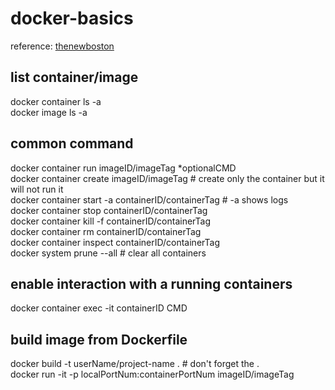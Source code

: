 # docker-basics<br/>
reference: [thenewboston](https://www.youtube.com/watch?v=gFjxB0Jn8Wo&list=PL6gx4Cwl9DGBkvpSIgwchk0glHLz7CQ-7&index=1&ab_channel=thenewboston)

## list container/image<br/>
docker container ls -a<br/>
docker image ls -a<br/>


## common command<br/>
docker container run imageID/imageTag *optionalCMD<br/>
docker container create imageID/imageTag            # create only the container but it will not run it<br/>
docker container start -a containerID/containerTag  # -a shows logs<br/>
docker container stop containerID/containerTag<br/>
docker container kill -f containerID/containerTag<br/>
docker container rm containerID/containerTag<br/>
docker container inspect containerID/containerTag<br/>
docker system prune --all                           # clear all containers<br/>


## enable interaction with a running containers<br/>
docker container exec -it containerID CMD<br/>


## build image from Dockerfile<br/>
docker build -t userName/project-name .             # don't forget the .<br/>
docker run -it -p localPortNum:containerPortNum imageID/imageTag<br/>
